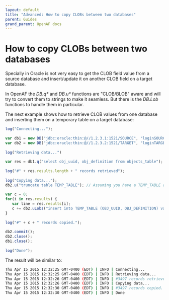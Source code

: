 ```yaml
---
layout: default
title: "Advanced: How to copy CLOBs between two databases"
parent: Guides
grand_parent: OpenAF docs
---
```


# How to copy CLOBs between two databases

Specially in Oracle is not very easy to get the CLOB field value from a source database and insert/update it on another CLOB field on a target database.

In OpenAF the _DB.q*_ and _DB.u*_ functions are "CLOB/BLOB" aware and will try to convert them to strings to make it seamless. But there is the _DB.*Lob*_ functions to handle them in particular.

The next example shows how to retrieve CLOB values from one database and inserting them on a temporary table on a target database:

````javascript
log("Connecting...");
 
var db1 = new DB("jdbc:oracle:thin:@//1.2.3.1:1521/SOURCE", "loginSOURCE", "passwordSOURCE");
var db2 = new DB("jdbc:oracle:thin:@//1.2.3.2:1521/TARGET", "loginTARGET", "passwordTARGET");
 
log("Retrieving data...")
 
var res = db1.q("select obj_uuid, obj_definition from objects_table");
 
log("#" + res.results.length + " records retrieved");
 
log("Copying data...");
db2.u("truncate table TEMP_TABLE"); // Assuming you have a TEMP_TABLE already created on db2
 
var c = 0;
for(i in res.results) {
   var line = res.results[i];
   c += db2.uLobs("insert into TEMP_TABLE (OBJ_UUID, OBJ_DEFINITION) values (:1, :2)", [ line.OBJ_UUID, line.OBJ_DEFINITION ]);
}
 
log("#" + c + " records copied.");
 
db2.commit();
db2.close();
db1.close();
 
log("Done");
````

The result will be similar to:

````bash
Thu Apr 15 2015 12:32:25 GMT-0400 (EDT) | INFO | Connecting...
Thu Apr 15 2015 12:32:25 GMT-0400 (EDT) | INFO | Retrieving data...
Thu Apr 15 2015 12:32:26 GMT-0400 (EDT) | INFO | #3497 records retrieved
Thu Apr 15 2015 12:32:26 GMT-0400 (EDT) | INFO | Copying data...
Thu Apr 15 2015 12:32:30 GMT-0400 (EDT) | INFO | #3497 records copied.
Thu Apr 15 2015 12:32:30 GMT-0400 (EDT) | INFO | Done
````